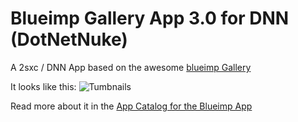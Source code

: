 # Blueimp Gallery App 3.0 for DNN (DotNetNuke)
A 2sxc / DNN App based on the awesome [blueimp Gallery](https://github.com/blueimp/Gallery)

It looks like this:
![Tumbnails](http://2sxc.org/Portals/0/adam/AppCatalog/2_FFwkdvhEusRwnxeddteQ/ExternalResources/Store%20Collage%202016-04-20.png)

Read more about it in the [App Catalog for the Blueimp App](http://2sxc.org/en/apps/app/blueimp-gallery-slider-2-app-for-dnn-dotnetnuke)
